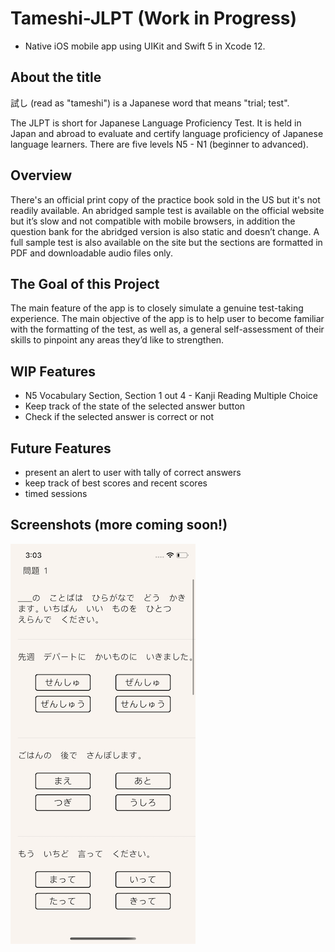 # Tameshi-JLPT (Work in Progress)
- Native iOS mobile app using UIKit and Swift 5 in Xcode 12.

## About the title
試し (read as "tameshi") is a Japanese word that means "trial; test". 

The JLPT is short for Japanese Language Proficiency Test. It is held in Japan and abroad to evaluate and certify language proficiency of Japanese language learners. There are five levels N5 - N1 (beginner to advanced). 

## Overview
There's an official print copy of the practice book sold in the US but it's not readily available. An abridged sample test is available on the official website but it’s slow and not compatible with mobile browsers, in addition the question bank for the abridged version is also static and doesn’t change. A full sample test is also available on the site but the sections are formatted in PDF and downloadable audio files only.

## The Goal of this Project
The main feature of the app is to closely simulate a genuine test-taking experience. The main objective of the app is to help user to become familiar with the formatting of the test, as well as, a general self-assessment of their skills to pinpoint any areas they’d like to strengthen.

## WIP Features 
- N5 Vocabulary Section, Section 1 out 4 - Kanji Reading Multiple Choice
- Keep track of the state of the selected answer button
- Check if the selected answer is correct or not

## Future Features
- present an alert to user with tally of correct answers
- keep track of best scores and recent scores
- timed sessions

## Screenshots (more coming soon!)
![image](images/mondaiOne.png)
